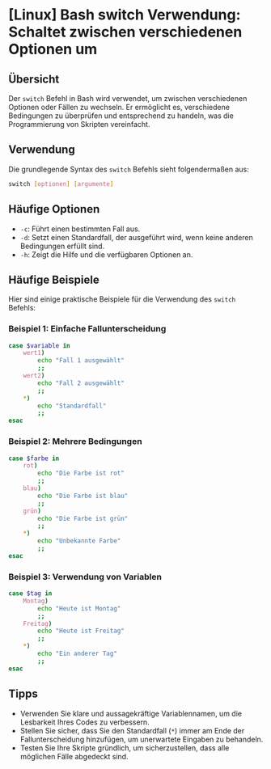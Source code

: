# [Linux] Bash switch Verwendung: Schaltet zwischen verschiedenen Optionen um

## Übersicht
Der `switch` Befehl in Bash wird verwendet, um zwischen verschiedenen Optionen oder Fällen zu wechseln. Er ermöglicht es, verschiedene Bedingungen zu überprüfen und entsprechend zu handeln, was die Programmierung von Skripten vereinfacht.

## Verwendung
Die grundlegende Syntax des `switch` Befehls sieht folgendermaßen aus:

```bash
switch [optionen] [argumente]
```

## Häufige Optionen
- `-c`: Führt einen bestimmten Fall aus.
- `-d`: Setzt einen Standardfall, der ausgeführt wird, wenn keine anderen Bedingungen erfüllt sind.
- `-h`: Zeigt die Hilfe und die verfügbaren Optionen an.

## Häufige Beispiele
Hier sind einige praktische Beispiele für die Verwendung des `switch` Befehls:

### Beispiel 1: Einfache Fallunterscheidung
```bash
case $variable in
    wert1)
        echo "Fall 1 ausgewählt"
        ;;
    wert2)
        echo "Fall 2 ausgewählt"
        ;;
    *)
        echo "Standardfall"
        ;;
esac
```

### Beispiel 2: Mehrere Bedingungen
```bash
case $farbe in
    rot)
        echo "Die Farbe ist rot"
        ;;
    blau)
        echo "Die Farbe ist blau"
        ;;
    grün)
        echo "Die Farbe ist grün"
        ;;
    *)
        echo "Unbekannte Farbe"
        ;;
esac
```

### Beispiel 3: Verwendung von Variablen
```bash
case $tag in
    Montag)
        echo "Heute ist Montag"
        ;;
    Freitag)
        echo "Heute ist Freitag"
        ;;
    *)
        echo "Ein anderer Tag"
        ;;
esac
```

## Tipps
- Verwenden Sie klare und aussagekräftige Variablennamen, um die Lesbarkeit Ihres Codes zu verbessern.
- Stellen Sie sicher, dass Sie den Standardfall (`*`) immer am Ende der Fallunterscheidung hinzufügen, um unerwartete Eingaben zu behandeln.
- Testen Sie Ihre Skripte gründlich, um sicherzustellen, dass alle möglichen Fälle abgedeckt sind.